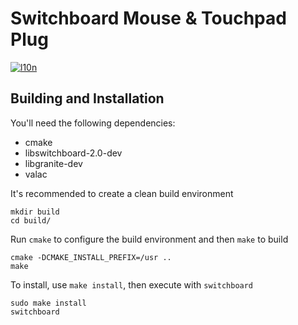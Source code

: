 # Switchboard Mouse & Touchpad Plug
[![l10n](https://l10n.elementary.io/widgets/switchboard/switchboard-plug-mouse-touchpad/svg-badge.svg)](https://l10n.elementary.io/projects/switchboard/switchboard-plug-mouse-touchpad)

## Building and Installation

You'll need the following dependencies:

* cmake
* libswitchboard-2.0-dev
* libgranite-dev
* valac

It's recommended to create a clean build environment

    mkdir build
    cd build/
    
Run `cmake` to configure the build environment and then `make` to build

    cmake -DCMAKE_INSTALL_PREFIX=/usr ..
    make
    
To install, use `make install`, then execute with `switchboard`

    sudo make install
    switchboard
